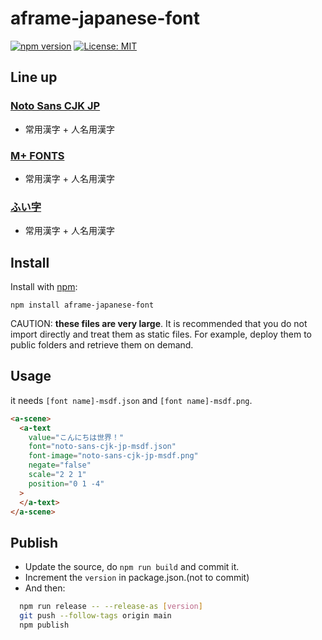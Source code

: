 # aframe-japanese-font
[![npm version](https://badge.fury.io/js/aframe-japanese-font.svg)](https://badge.fury.io/js/aframe-japanese-font)
[![License: MIT](https://img.shields.io/badge/License-MIT-yellow.svg)](https://opensource.org/licenses/MIT)

## Line up

### [Noto Sans CJK JP](https://www.google.com/get/noto/#sans-jpan)
- 常用漢字 + 人名用漢字

### [M+ FONTS](https://mplus-fonts.osdn.jp/about.html)
- 常用漢字 + 人名用漢字

### [ふい字](http://hp.vector.co.jp/authors/VA039499/#hui)
- 常用漢字 + 人名用漢字

## Install

Install with [npm](https://www.npmjs.com/):

    npm install aframe-japanese-font

CAUTION: **these files are very large**.
It is recommended that you do not import directly and treat them as static files.
For example, deploy them to public folders and retrieve them on demand.

## Usage

it needs `[font name]-msdf.json` and `[font name]-msdf.png`.

```html
<a-scene>
  <a-text
    value="こんにちは世界！"
    font="noto-sans-cjk-jp-msdf.json"
    font-image="noto-sans-cjk-jp-msdf.png"
    negate="false"
    scale="2 2 1"
    position="0 1 -4"
  >
  </a-text>
</a-scene>
```

## Publish

- Update the source, do `npm run build` and commit it.
- Increment the `version` in package.json.(not to commit) 
- And then:

```sh
  npm run release -- --release-as [version]
  git push --follow-tags origin main
  npm publish
```